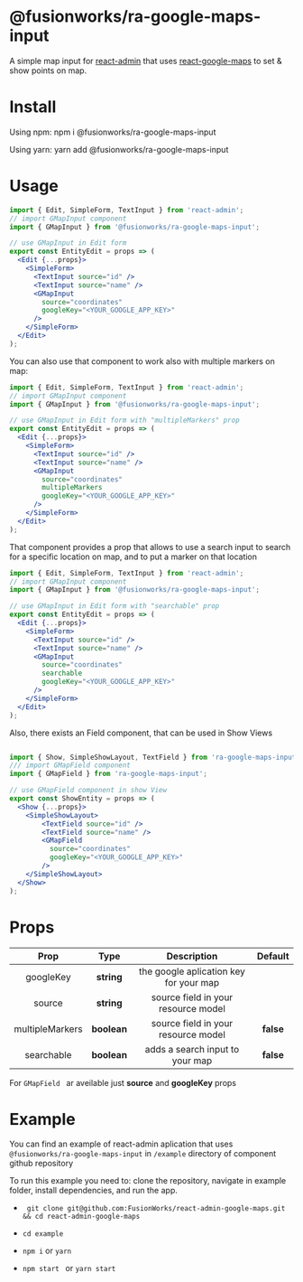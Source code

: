 # @fusionworks/ra-google-maps-input

A simple map input for [react-admin](https://github.com/marmelab/react-admin) that uses [react-google-maps](https://github.com/tomchentw/react-google-maps) to set & show points on map.

# Install

Using npm: npm i @fusionworks/ra-google-maps-input

Using yarn: yarn add @fusionworks/ra-google-maps-input

# Usage

```jsx
import { Edit, SimpleForm, TextInput } from 'react-admin';
// import GMapInput component
import { GMapInput } from '@fusionworks/ra-google-maps-input';

// use GMapInput in Edit form
export const EntityEdit = props => (
  <Edit {...props}>
    <SimpleForm>
      <TextInput source="id" />
      <TextInput source="name" />
      <GMapInput
        source="coordinates"
        googleKey="<YOUR_GOOGLE_APP_KEY>"
      />
    </SimpleForm>
  </Edit>
);
```
You can also use that component to work also with multiple markers on map:

```jsx
import { Edit, SimpleForm, TextInput } from 'react-admin';
// import GMapInput component
import { GMapInput } from '@fusionworks/ra-google-maps-input';

// use GMapInput in Edit form with "multipleMarkers" prop
export const EntityEdit = props => (
  <Edit {...props}>
    <SimpleForm>
      <TextInput source="id" />
      <TextInput source="name" />
      <GMapInput
        source="coordinates"
        multipleMarkers
        googleKey="<YOUR_GOOGLE_APP_KEY>"
      />
    </SimpleForm>
  </Edit>
);
```

That component provides a prop that allows to use a search input to search for a specific location on map, and to put a marker on that location

```jsx
import { Edit, SimpleForm, TextInput } from 'react-admin';
// import GMapInput component
import { GMapInput } from '@fusionworks/ra-google-maps-input';

// use GMapInput in Edit form with "searchable" prop
export const EntityEdit = props => (
  <Edit {...props}>
    <SimpleForm>
      <TextInput source="id" />
      <TextInput source="name" />
      <GMapInput
        source="coordinates"
        searchable
        googleKey="<YOUR_GOOGLE_APP_KEY>"
      />
    </SimpleForm>
  </Edit>
);
```

Also, there exists an Field component, that can be used in Show Views

```jsx

import { Show, SimpleShowLayout, TextField } from 'ra-google-maps-input';
/// import GMapField component
import { GMapField } from 'ra-google-maps-input';

// use GMapField component in show View
export const ShowEntity = props => (
  <Show {...props}>
    <SimpleShowLayout>
        <TextField source="id" />
        <TextField source="name" />
        <GMapField
          source="coordinates"
          googleKey="<YOUR_GOOGLE_APP_KEY>"
        />
    </SimpleShowLayout>
  </Show>
);
```


# Props

|Prop|Type|Description|Default|
|:---:|:---:|:---:|:---:|
|googleKey|**string**|the google aplication key for your map|
|source|**string**|source field in your resource model|
|multipleMarkers|**boolean**|source field in your resource model|**false**|
|searchable|**boolean**|adds a search input to your map|**false**|

For ```GMapField ``` ar aveilable just **source** and **googleKey** props

# Example
You can find an example of react-admin aplication that uses ```@fusionworks/ra-google-maps-input``` in ```/example``` directory of component github repository

To run this example you need to:
clone the repository, navigate in example folder, install dependencies, and run the app.

- ``` git clone git@github.com:FusionWorks/react-admin-google-maps.git && cd react-admin-google-maps```

- ``` cd example ```

- ``` npm i ``` or ``` yarn ```

- ```npm start ``` or ``` yarn start ```